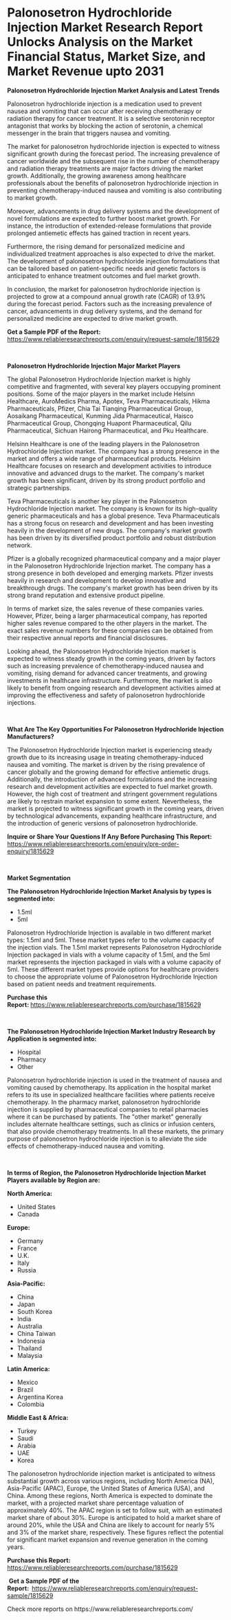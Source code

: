 <p><h1>Palonosetron Hydrochloride Injection Market Research Report Unlocks Analysis on the Market Financial Status, Market Size, and Market Revenue upto 2031</h1></p><p><strong>Palonosetron Hydrochloride Injection Market Analysis and Latest Trends</strong></p>
<p><p>Palonosetron hydrochloride injection is a medication used to prevent nausea and vomiting that can occur after receiving chemotherapy or radiation therapy for cancer treatment. It is a selective serotonin receptor antagonist that works by blocking the action of serotonin, a chemical messenger in the brain that triggers nausea and vomiting.</p><p>The market for palonosetron hydrochloride injection is expected to witness significant growth during the forecast period. The increasing prevalence of cancer worldwide and the subsequent rise in the number of chemotherapy and radiation therapy treatments are major factors driving the market growth. Additionally, the growing awareness among healthcare professionals about the benefits of palonosetron hydrochloride injection in preventing chemotherapy-induced nausea and vomiting is also contributing to market growth.</p><p>Moreover, advancements in drug delivery systems and the development of novel formulations are expected to further boost market growth. For instance, the introduction of extended-release formulations that provide prolonged antiemetic effects has gained traction in recent years.</p><p>Furthermore, the rising demand for personalized medicine and individualized treatment approaches is also expected to drive the market. The development of palonosetron hydrochloride injection formulations that can be tailored based on patient-specific needs and genetic factors is anticipated to enhance treatment outcomes and fuel market growth.</p><p>In conclusion, the market for palonosetron hydrochloride injection is projected to grow at a compound annual growth rate (CAGR) of 13.9% during the forecast period. Factors such as the increasing prevalence of cancer, advancements in drug delivery systems, and the demand for personalized medicine are expected to drive market growth.</p></p>
<p><strong>Get a Sample PDF of the Report:&nbsp;</strong> <a href="https://www.reliableresearchreports.com/enquiry/request-sample/1815629">https://www.reliableresearchreports.com/enquiry/request-sample/1815629</a></p>
<p>&nbsp;</p>
<p><strong>Palonosetron Hydrochloride Injection Major Market Players</strong></p>
<p><p>The global Palonosetron Hydrochloride Injection market is highly competitive and fragmented, with several key players occupying prominent positions. Some of the major players in the market include Helsinn Healthcare, AuroMedics Pharma, Apotex, Teva Pharmaceuticals, Hikma Pharmaceuticals, Pfizer, Chia Tai Tianqing Pharmaceutical Group, Aosaikang Pharmaceutical, Kunming Jida Pharmaceutical, Haisco Pharmaceutical Group, Chongqing Huapont Pharmaceutical, Qilu Pharmaceutical, Sichuan Hairong Pharmaceutical, and Pku Healthcare.</p><p>Helsinn Healthcare is one of the leading players in the Palonosetron Hydrochloride Injection market. The company has a strong presence in the market and offers a wide range of pharmaceutical products. Helsinn Healthcare focuses on research and development activities to introduce innovative and advanced drugs to the market. The company's market growth has been significant, driven by its strong product portfolio and strategic partnerships.</p><p>Teva Pharmaceuticals is another key player in the Palonosetron Hydrochloride Injection market. The company is known for its high-quality generic pharmaceuticals and has a global presence. Teva Pharmaceuticals has a strong focus on research and development and has been investing heavily in the development of new drugs. The company's market growth has been driven by its diversified product portfolio and robust distribution network.</p><p>Pfizer is a globally recognized pharmaceutical company and a major player in the Palonosetron Hydrochloride Injection market. The company has a strong presence in both developed and emerging markets. Pfizer invests heavily in research and development to develop innovative and breakthrough drugs. The company's market growth has been driven by its strong brand reputation and extensive product pipeline.</p><p>In terms of market size, the sales revenue of these companies varies. However, Pfizer, being a larger pharmaceutical company, has reported higher sales revenue compared to the other players in the market. The exact sales revenue numbers for these companies can be obtained from their respective annual reports and financial disclosures.</p><p>Looking ahead, the Palonosetron Hydrochloride Injection market is expected to witness steady growth in the coming years, driven by factors such as increasing prevalence of chemotherapy-induced nausea and vomiting, rising demand for advanced cancer treatments, and growing investments in healthcare infrastructure. Furthermore, the market is also likely to benefit from ongoing research and development activities aimed at improving the effectiveness and safety of palonosetron hydrochloride injections.</p></p>
<p>&nbsp;</p>
<p><strong>What Are The Key Opportunities For Palonosetron Hydrochloride Injection Manufacturers?</strong></p>
<p><p>The Palonosetron Hydrochloride Injection market is experiencing steady growth due to its increasing usage in treating chemotherapy-induced nausea and vomiting. The market is driven by the rising prevalence of cancer globally and the growing demand for effective antiemetic drugs. Additionally, the introduction of advanced formulations and the increasing research and development activities are expected to fuel market growth. However, the high cost of treatment and stringent government regulations are likely to restrain market expansion to some extent. Nevertheless, the market is projected to witness significant growth in the coming years, driven by technological advancements, expanding healthcare infrastructure, and the introduction of generic versions of palonosetron hydrochloride.</p></p>
<p><strong>Inquire or Share Your Questions If Any Before Purchasing This Report:</strong> <a href="https://www.reliableresearchreports.com/enquiry/pre-order-enquiry/1815629">https://www.reliableresearchreports.com/enquiry/pre-order-enquiry/1815629</a></p>
<p>&nbsp;</p>
<p><strong>Market Segmentation</strong></p>
<p><strong>The Palonosetron Hydrochloride Injection Market Analysis by types is segmented into:</strong></p>
<p><ul><li>1.5ml</li><li>5ml</li></ul></p>
<p><p>Palonosetron Hydrochloride Injection is available in two different market types: 1.5ml and 5ml. These market types refer to the volume capacity of the injection vials. The 1.5ml market represents Palonosetron Hydrochloride Injection packaged in vials with a volume capacity of 1.5ml, and the 5ml market represents the injection packaged in vials with a volume capacity of 5ml. These different market types provide options for healthcare providers to choose the appropriate volume of Palonosetron Hydrochloride Injection based on patient needs and treatment requirements.</p></p>
<p><strong>Purchase this Report:&nbsp;</strong><a href="https://www.reliableresearchreports.com/purchase/1815629">https://www.reliableresearchreports.com/purchase/1815629</a></p>
<p>&nbsp;</p>
<p><strong>The Palonosetron Hydrochloride Injection Market Industry Research by Application is segmented into:</strong></p>
<p><ul><li>Hospital</li><li>Pharmacy</li><li>Other</li></ul></p>
<p><p>Palonosetron hydrochloride injection is used in the treatment of nausea and vomiting caused by chemotherapy. Its application in the hospital market refers to its use in specialized healthcare facilities where patients receive chemotherapy. In the pharmacy market, palonosetron hydrochloride injection is supplied by pharmaceutical companies to retail pharmacies where it can be purchased by patients. The "other market" generally includes alternate healthcare settings, such as clinics or infusion centers, that also provide chemotherapy treatments. In all these markets, the primary purpose of palonosetron hydrochloride injection is to alleviate the side effects of chemotherapy-induced nausea and vomiting.</p></p>
<p>&nbsp;</p>
<p><strong>In terms of Region, the Palonosetron Hydrochloride Injection Market Players available by Region are:</strong></p>
<p>
    <p> <strong> North America: </strong>
        <ul>
            <li>United States</li>
            <li>Canada</li>
        </ul>
        </p> 
    <p> <strong> Europe: </strong>
        <ul>
            <li>Germany</li>
            <li>France</li>
            <li>U.K.</li>
            <li>Italy</li>
            <li>Russia</li>
        </ul>
        </p> 
    <p> <strong> Asia-Pacific: </strong>
        <ul>
            <li>China</li>
            <li>Japan</li>
            <li>South Korea</li>
            <li>India</li>
            <li>Australia</li>
            <li>China Taiwan</li>
            <li>Indonesia</li>
            <li>Thailand</li>
            <li>Malaysia</li>
        </ul>
        </p> 
    <p> <strong> Latin America: </strong>
        <ul>
            <li>Mexico</li>
            <li>Brazil</li>
            <li>Argentina Korea</li>
            <li>Colombia</li>
        </ul>
        </p> 
    <p> <strong> Middle East & Africa: </strong>
        <ul>
            <li>Turkey</li>
            <li>Saudi</li>
            <li>Arabia</li>
            <li>UAE</li>
            <li>Korea</li>
        </ul>
    </p>
    </p>
<p><p>The palonosetron hydrochloride injection market is anticipated to witness substantial growth across various regions, including North America (NA), Asia-Pacific (APAC), Europe, the United States of America (USA), and China. Among these regions, North America is expected to dominate the market, with a projected market share percentage valuation of approximately 40%. The APAC region is set to follow suit, with an estimated market share of about 30%. Europe is anticipated to hold a market share of around 20%, while the USA and China are likely to account for nearly 5% and 3% of the market share, respectively. These figures reflect the potential for significant market expansion and revenue generation in the coming years.</p></p>
<p><strong>Purchase this Report: </strong><a href="https://www.reliableresearchreports.com/purchase/1815629">https://www.reliableresearchreports.com/purchase/1815629</a></p>
<p>&nbsp;<strong>Get a Sample PDF of the Report:&nbsp;&nbsp;</strong><a href="https://www.reliableresearchreports.com/enquiry/request-sample/1815629">https://www.reliableresearchreports.com/enquiry/request-sample/1815629</a></p>
<p><strong></strong></p>
<p>Check more reports on https://www.reliableresearchreports.com/</p>